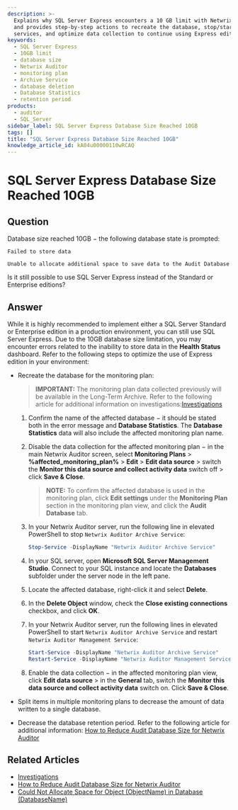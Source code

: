 ```yaml
---
description: >-
  Explains why SQL Server Express encounters a 10 GB limit with Netwrix Auditor
  and provides step-by-step actions to recreate the database, stop/start
  services, and optimize data collection to continue using Express edition.
keywords:
  - SQL Server Express
  - 10GB limit
  - database size
  - Netwrix Auditor
  - monitoring plan
  - Archive Service
  - database deletion
  - Database Statistics
  - retention period
products:
  - auditor
  - SQL_Server
sidebar_label: SQL Server Express Database Size Reached 10GB
tags: []
title: "SQL Server Express Database Size Reached 10GB"
knowledge_article_id: kA04u00000110wRCAQ
---
```


# SQL Server Express Database Size Reached 10GB

## Question

Database size reached 10GB − the following database state is prompted:

```
Failed to store data
```

```
Unable to allocate additional space to save data to the Audit Database
```

Is it still possible to use SQL Server Express instead of the Standard or Enterprise editions?

## Answer

While it is highly recommended to implement either a SQL Server Standard or Enterprise edition in a production environment, you can still use SQL Server Express. Due to the 10GB database size limitation, you may encounter errors related to the inability to store data in the **Health Status** dashboard. Refer to the following steps to optimize the use of Express edition in your environment:

- Recreate the database for the monitoring plan:

  > **IMPORTANT:** The monitoring plan data collected previously will be available in the Long-Term Archive. Refer to the following article for additional information on investigations:[Investigations](https://docs.netwrix.com/docs/auditor/10_8/admin/settings/investigations)

  1. Confirm the name of the affected database − it should be stated both in the error message and **Database Statistics**. The **Database Statistics** data will also include the affected monitoring plan name.
  2. Disable the data collection for the affected monitoring plan − in the main Netwrix Auditor screen, select **Monitoring Plans** > **%affected_monitoring_plan%** > **Edit** > **Edit data source** > switch the **Monitor this data source and collect activity data** switch off > click **Save & Close**.

     > **NOTE:** To confirm the affected database is used in the monitoring plan, click **Edit settings** under the **Monitoring Plan** section in the monitoring plan view, and click the **Audit Database** tab.
  3. In your Netwrix Auditor server, run the following line in elevated PowerShell to stop `Netwrix Auditor Archive Service`:

     ```powershell
     Stop-Service -DisplayName "Netwrix Auditor Archive Service"
     ```
  4. In your SQL server, open **Microsoft SQL Server Management Studio**. Connect to your SQL instance and locate the **Databases** subfolder under the server node in the left pane.
  5. Locate the affected database, right-click it and select **Delete**.
  6. In the **Delete Object** window, check the **Close existing connections** checkbox, and click **OK**.
  7. In your Netwrix Auditor server, run the following lines in elevated PowerShell to start `Netwrix Auditor Archive Service` and restart `Netwrix Auditor Management Service`:

     ```powershell
     Start-Service -DisplayName "Netwrix Auditor Archive Service"
     Restart-Service -DisplayName "Netwrix Auditor Management Service"
     ```
  8. Enable the data collection − in the affected monitoring plan view, click **Edit data source** > in the **General** tab, switch the **Monitor this data source and collect activity data** switch on. Click **Save & Close**.

- Split items in multiple monitoring plans to decrease the amount of data written to a single database.

- Decrease the database retention period. Refer to the following article for additional information: [How to Reduce Audit Database Size for Netwrix Auditor](/docs/kb/auditor/how-to-reduce-audit-database-size-for-netwrix-auditor.md)

## Related Articles

- [Investigations](https://docs.netwrix.com/docs/auditor/10_8/admin/settings/investigations)
- [How to Reduce Audit Database Size for Netwrix Auditor](/docs/kb/auditor/how-to-reduce-audit-database-size-for-netwrix-auditor.md) 
- [Could Not Allocate Space for Object (ObjectName) in Database (DatabaseName)](/docs/kb/auditor/could-not-allocate-space-for-object-objectname-in-database-databasename.md)
